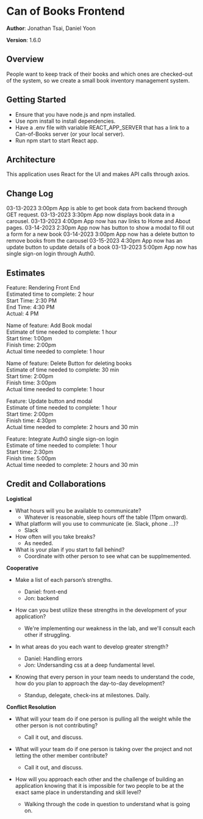 # Can of Books Frontend

**Author**: Jonathan Tsai, Daniel Yoon

**Version**: 1.6.0

## Overview
People want to keep track of their books and which ones are checked-out of the system, so we create a small book inventory management system.

## Getting Started
* Ensure that you have node.js and npm installed.
* Use npm install to install dependencies.
* Have a .env file with variable REACT_APP_SERVER that has a link to a Can-of-Books server (or your local server).
* Run npm start to start React app.

## Architecture
This application uses React for the UI and makes API calls through axios.

## Change Log
03-13-2023 3:00pm App is able to get book data from backend through GET request.
03-13-2023 3:30pm App now displays book data in a carousel.
03-13-2023 4:00pm App now has nav links to Home and About pages.
03-14-2023 2:30pm App now has button to show a modal to fill out a form for a new book
03-14-2023 3:00pm App now has a delete button to remove books from the carousel
03-15-2023 4:30pm App now has an update button to update details of a book
03-13-2023 5:00pm App now has single sign-on login through Auth0.

## Estimates

Feature: Rendering Front End\
Estimated time to complete: 2 hour\
Start Time: 2:30 PM\
End Time: 4:30 PM\
Actual: 4 PM

Name of feature: Add Book modal\
Estimate of time needed to complete: 1 hour\
Start time:  1:00pm\
Finish time: 2:00pm\
Actual time needed to complete: 1 hour

Name of feature: Delete Button for deleting books\
Estimate of time needed to complete: 30 min\
Start time:  2:00pm\
Finish time: 3:00pm\
Actual time needed to complete: 1 hour

Feature: Update button and modal\
Estimate of time needed to complete: 1 hour\
Start time: 2:00pm\
Finish time: 4:30pm\
Actual time needed to complete: 2 hours and 30 min

Feature: Integrate Auth0 single sign-on login\
Estimate of time needed to complete: 1 hour\
Start time: 2:30pm\
Finish time: 5:00pm\
Actual time needed to complete: 2 hours and 30 min

## Credit and Collaborations

**Logistical**
* What hours will you be available to communicate?
    * Whatever is reasonable, sleep hours off the table (11pm onward).
* What platform will you use to communicate (ie. Slack, phone …)?
    * Slack
* How often will you take breaks?
    *  As needed.
* What is your plan if you start to fall behind?
    * Coordinate with other person to see what can be supplmemented.

**Cooperative**
* Make a list of each parson’s strengths.
    * Daniel: front-end
    * Jon: backend

* How can you best utilize these strengths in the development of your application?
    * We're implementing our weakness in the lab, and we'll consult each other if struggling.

* In what areas do you each want to develop greater strength?
    * Daniel: Handling errors
    * Jon: Undersanding css at a deep fundamental level.

* Knowing that every person in your team needs to understand the code, how do you plan to approach the day-to-day development?
    * Standup, delegate, check-ins at milestones. Daily.

**Conflict Resolution**

* What will your team do if one person is pulling all the weight while the other person is not contributing?
    * Call it out, and discuss.

* What will your team do if one person is taking over the project and not letting the other member contribute?
    * Call it out, and discuss.

* How will you approach each other and the challenge of building an application knowing that it is impossible for two people to be at the exact same place in understanding and skill level?
    * Walking through the code in question to understand what is going on.